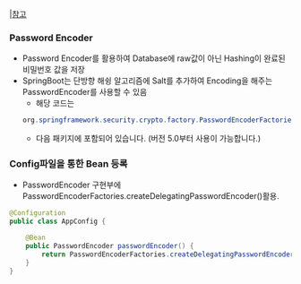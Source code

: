 |[참고](https://chanho0912.tistory.com/33)

### Password Encoder
- Password Encoder를 활용하여 Database에 raw값이 아닌 Hashing이 완료된 비밀번호 값을 저장
- SpringBoot는 단방향 해슁 알고리즘에 Salt를 추가하여 Encoding을 해주는 PasswordEncoder를 사용할 수 있음
    - 해당 코드는
    ```java
    org.springframework.security.crypto.factory.PasswordEncoderFactories
    ```
    - 다음 패키지에 포함되어 있습니다. (버전 5.0부터 사용이 가능합니다.)

### Config파일을 통한 Bean 등록
- PasswordEncoder 구현부에 PasswordEncoderFactories.createDelegatingPasswordEncoder()활용.
```java
@Configuration
public class AppConfig {

    @Bean
    public PasswordEncoder passwordEncoder() {
        return PasswordEncoderFactories.createDelegatingPasswordEncoder();
    }
}
```
